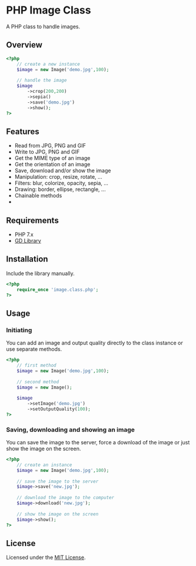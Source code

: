 # PHP Image Class

A PHP class to handle images.

## Overview

```php
<?php
	// create a new instance
	$image = new Image('demo.jpg',100);
  
	// handle the image
	$image
		->crop(200,200)
      	->sepia()
      	->save('demo.jpg')
      	->show();
?>
```

## Features

- Read from JPG, PNG and GIF
- Write to JPG, PNG and GIF
- Get the MIME type of an image
- Get the orientation of an image
- Save, download and/or show the image
- Manipulation: crop, resize, rotate, ...
- Filters: blur, colorize, opacity, sepia, ...
- Drawing: border, ellipse, rectangle, ...
- Chainable methods
-

## Requirements

- PHP 7.x
- [GD Library](http://php.net/manual/en/book.image.php)

## Installation

Include the library manually.

```php
<?php
	require_once 'image.class.php';
?>
```

## Usage

### Initiating

You can add an image and output quality directly to the class instance or use separate methods.

```php
<?php
	// first method
	$image = new Image('demo.jpg',100);
  
	// second method
	$image = new Image();
  
	$image
		->setImage('demo.jpg')
      	->setOutputQuality(100);
?>
```

### Saving, downloading and showing an image

You can save the image to the server, force a download of the image or just show the image on the screen.

```php
<?php
	// create an instance
  	$image = new Image('demo.jpg',100);
  
 	// save the image to the server
	$image->save('new.jpg');
  
  	// download the image to the computer
  	$image->download('new.jpg');
  
  	// show the image on the screen
  	$image->show();
?>
```

## License

Licensed under the [MIT License](http://opensource.org/licenses/MIT).

